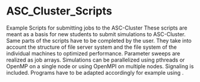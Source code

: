 # ASC_Cluster_Scripts
Example Scripts for submitting jobs to the ASC-Cluster
These scripts are meant as a basis for new students to submit simulations to ASC-Cluster. Same parts of the scripts have
to be completed by the user. They take into account the structure of file server system and the file system of the 
individual machines to optimized performance.
Parameter sweeps are realized as job arrays. 
Simulations can be parallelized using pthreads or OpenMP on a single node or using OpenMPI on multiple nodes.
Signaling is included. Programs have to be adapted accordingly for example using <csignal>.
